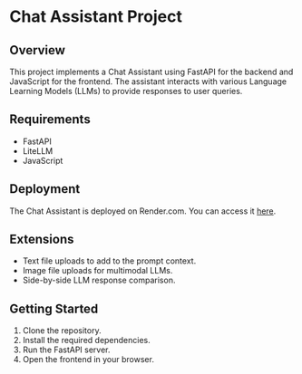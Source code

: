 # Chat Assistant Project

## Overview
This project implements a Chat Assistant using FastAPI for the backend and JavaScript for the frontend. The assistant interacts with various Language Learning Models (LLMs) to provide responses to user queries.

## Requirements
- FastAPI
- LiteLLM
- JavaScript

## Deployment
The Chat Assistant is deployed on Render.com. You can access it [here](https://your-chat-assistant-url).

## Extensions
- Text file uploads to add to the prompt context.
- Image file uploads for multimodal LLMs.
- Side-by-side LLM response comparison.

## Getting Started
1. Clone the repository.
2. Install the required dependencies.
3. Run the FastAPI server.
4. Open the frontend in your browser.